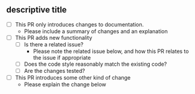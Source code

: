 <!--

Thanks for taking an interest in this project, and the time to open a pull request!
Please use the following checklist to guide the process. If the checklist isn't able to fully convey your
intentions then feel free to leave elaboration comments below!

-->

## descriptive title

- [ ] This PR  only introduces changes to documentation.
  - Please include a summary of changes and an explanation
- [ ] This PR adds new functionality
  - [ ] Is there a related issue?
    - Please note the related issue below, and how this PR relates to the issue if appropriate
  - [ ] Does the code style reasonably match the existing code?
  - [ ] Are the changes tested?
- [ ] This PR introduces some other kind of change
  - Please explain the change below
